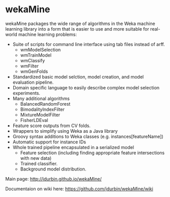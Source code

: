 wekaMine
========

wekaMine packages the wide range of algorithms in the Weka machine learning library into 
a form that is easier to use and more suitable for real-world machine learning problems:

* Suite of scripts for command line interface using tab files instead of arff. 
  * wmModelSelection
  * wmTrainModel
  * wmClassify
  * wmFilter
  * wmGenFolds
* Standardized basic model selction, model creation, and model evaluation pipeline. 
* Domain specific language to easily describe complex model selection experiments. 
* Many additional algorithms
  * BalancedRandomForest
  * BimodalityIndexFilter
  * MixtureModelFilter 
  * FisherLDEval
* Feature score outputs from CV folds. 
* Wrappers to simplify using Weka as a Java library
* Groovy syntax additions to Weka classes (e.g. instances[featureName]) 
* Automatic support for instance IDs
* Whole trained pipeline encapsulated in a serialized model
  * Feature selection (including finding appropriate feature intersections with new data) 
  * Trained classifier. 
  * Background model distribution. 


Main page: http://jdurbin.github.io/wekaMine/

Documentaion on wiki here:  https://github.com/jdurbin/wekaMine/wiki
